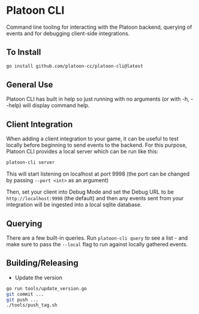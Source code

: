 # Platoon CLI

Command line tooling for interacting with the Platoon backend, querying of events and for debugging
client-side integrations.

## To Install

```bash
go install github.com/platoon-cc/platoon-cli@latest
```

## General Use

Platoon CLI has built in help so just running with no arguments (or with -h, --help) will display command help.

## Client Integration

When adding a client integration to your game, it can be useful to test locally before beginning to send events to the
backend. For this purpose, Platoon CLI provides a local server which can be run like this:

```bash
platoon-cli server
```

This will start listening on localhost at port 9998 (the port can be changed by passing `--port <int>` as an argument)

Then, set your client into Debug Mode and set the Debug URL to be `http://localhost:9998` (the default) and then
any events sent from your integration will be ingested into a local sqlite database.

## Querying

There are a few built-in queries. Run `platoon-cli query` to see a list - and make sure to pass the `--local` flag to run against locally gathered events.

## Building/Releasing

* Update the version

```bash
go run tools/update_version.go
git commit ...
git push ...
./tools/push_tag.sh
```
